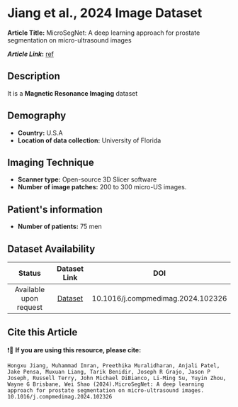 # **Jiang et al., 2024 Image Dataset**
**Article Title:** MicroSegNet: A deep learning approach for prostate segmentation on micro-ultrasound images

**_Article Link_:** [ref](https://pubmed.ncbi.nlm.nih.gov/38211358/)

## **Description**
It is a **Magnetic Resonance Imaging** dataset

## **Demography**
+ **Country:** U.S.A
+ **Location of data collection:** University of Florida

## **Imaging Technique**
+ **Scanner type:**   Open-source 3D Slicer software
+ **Number of image patches:** 200 to 300 micro-US images.

## **Patient's information**
+ **Number of patients:** 75 men

## **Dataset Availability**

|**Status**|**Dataset Link**|**DOI**|
|:---:|:---:|:---:|
|Available upon request| [Dataset](https://pubmed.ncbi.nlm.nih.gov/38211358/)| 10.1016/j.compmedimag.2024.102326

  
## **Cite this Article**

❗🛑 **If you are using this resource, please cite:**

```
Hongxu Jiang, Muhammad Imran, Preethika Muralidharan, Anjali Patel, Jake Pensa, Muxuan Liang, Tarik Benidir, Joseph R Grajo, Jason P Joseph, Russell Terry, John Michael DiBianco, Li-Ming Su, Yuyin Zhou, Wayne G Brisbane, Wei Shao (2024).MicroSegNet: A deep learning approach for prostate segmentation on micro-ultrasound images. 10.1016/j.compmedimag.2024.102326

```
